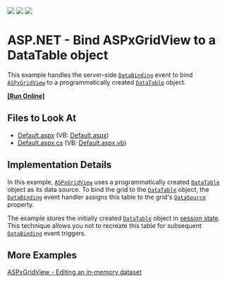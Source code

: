 <!-- default badges list -->
![](https://img.shields.io/endpoint?url=https://codecentral.devexpress.com/api/v1/VersionRange/128536896/19.2.3%2B)
[![](https://img.shields.io/badge/Open_in_DevExpress_Support_Center-FF7200?style=flat-square&logo=DevExpress&logoColor=white)](https://supportcenter.devexpress.com/ticket/details/E168)
[![](https://img.shields.io/badge/📖_How_to_use_DevExpress_Examples-e9f6fc?style=flat-square)](https://docs.devexpress.com/GeneralInformation/403183)
<!-- default badges end -->
<!-- default file list -->

# ASP.NET - Bind ASPxGridView to a DataTable object

This example handles the server-side [`DataBinding`](https://docs.microsoft.com/en-us/dotnet/api/system.web.ui.control.databinding) event to bind [`ASPxGridView`](https://docs.devexpress.com/AspNet/DevExpress.Web.ASPxGridView) to a programmatically created [`DataTable`](https://docs.microsoft.com/en-us/dotnet/api/system.data.datatable) object.

<!-- run online -->
**[[Run Online]](https://codecentral.devexpress.com/e168/)**
<!-- run online end -->

## Files to Look At

* [Default.aspx](./CS/WebSite/Default.aspx) (VB: [Default.aspx](./VB/WebSite/Default.aspx))
* [Default.aspx.cs](./CS/WebSite/Default.aspx.cs) (VB: [Default.aspx.vb](./VB/WebSite/Default.aspx.vb))

## Implementation Details

In this example, [`ASPxGridView`](https://docs.devexpress.com/AspNet/DevExpress.Web.ASPxGridView) uses a programmatically created [`DataTable`](https://docs.microsoft.com/en-us/dotnet/api/system.data.datatable) object as its data source. To bind the grid to the [`DataTable`](https://docs.microsoft.com/en-us/dotnet/api/system.data.datatable) object, the [`DataBinding`](https://docs.microsoft.com/en-us/dotnet/api/system.web.ui.control.databinding) event handler assigns this table to the grid's [`DataSource`](https://docs.devexpress.com/AspNet/DevExpress.Web.ASPxDataWebControlBase.DataSource) property. 

The example stores the initially created [`DataTable`](https://docs.microsoft.com/en-us/dotnet/api/system.data.datatable) object in [session state](https://docs.microsoft.com/en-us/previous-versions/aspnet/ms178581(v=vs.100)). This technique allows you not to recreate this table for subsequent [`DataBinding`](https://docs.microsoft.com/en-us/dotnet/api/system.web.ui.control.databinding) event triggers.

## More Examples

[ASPxGridView - Editing an in-memory dataset](https://github.com/DevExpress-Examples/aspxgridview-editing-an-in-memory-dataset-e257)